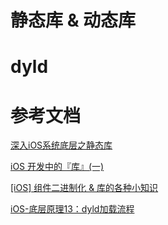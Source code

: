 # 静态库 & 动态库



# dyld





# 参考文档

[深入iOS系统底层之静态库](https://www.jianshu.com/p/ef3415255808)

[iOS 开发中的『库』(一)](https://github.com/Damonvvong/DevNotes/blob/master/Notes/framework.md)

[[iOS] 组件二进制化 & 库的各种小知识](https://www.jianshu.com/p/5985e4366564)



[iOS-底层原理13：dyld加载流程](https://www.jianshu.com/p/030cf7473d49)

